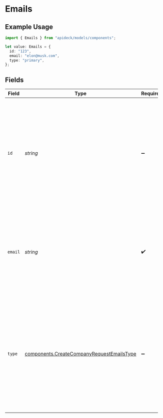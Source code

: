 # Emails

## Example Usage

```typescript
import { Emails } from "apideck/models/components";

let value: Emails = {
  id: "123",
  email: "elon@musk.com",
  type: "primary",
};
```

## Fields

| Field                                                                                                                                                                                                                                             | Type                                                                                                                                                                                                                                              | Required                                                                                                                                                                                                                                          | Description                                                                                                                                                                                                                                       | Example                                                                                                                                                                                                                                           |
| ------------------------------------------------------------------------------------------------------------------------------------------------------------------------------------------------------------------------------------------------- | ------------------------------------------------------------------------------------------------------------------------------------------------------------------------------------------------------------------------------------------------- | ------------------------------------------------------------------------------------------------------------------------------------------------------------------------------------------------------------------------------------------------- | ------------------------------------------------------------------------------------------------------------------------------------------------------------------------------------------------------------------------------------------------- | ------------------------------------------------------------------------------------------------------------------------------------------------------------------------------------------------------------------------------------------------- |
| `id`                                                                                                                                                                                                                                              | *string*                                                                                                                                                                                                                                          | :heavy_minus_sign:                                                                                                                                                                                                                                | A unique identifier for each email address in the array. This ID is used to distinguish between different email entries and is crucial for managing email records within the CRM. It is optional but recommended for better email management.     | 123                                                                                                                                                                                                                                               |
| `email`                                                                                                                                                                                                                                           | *string*                                                                                                                                                                                                                                          | :heavy_check_mark:                                                                                                                                                                                                                                | The actual email address associated with the company. This field is required and must be a valid email format to ensure proper communication and record-keeping within the CRM system.                                                            | elon@musk.com                                                                                                                                                                                                                                     |
| `type`                                                                                                                                                                                                                                            | [components.CreateCompanyRequestEmailsType](../../models/components/createcompanyrequestemailstype.md)                                                                                                                                            | :heavy_minus_sign:                                                                                                                                                                                                                                | Defines the type of email address, such as 'work', 'personal', or 'support'. This categorization helps in organizing and managing email communications related to the company. It is optional and can be specified to provide additional context. | primary                                                                                                                                                                                                                                           |
